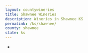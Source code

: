 ```yaml
---
layout: countywineries
title: Shawnee Wineries
description: Wineries in Shawnee KS
permalink: /ks/shawnee/
county: shawnee
state: ks
---
```

-
